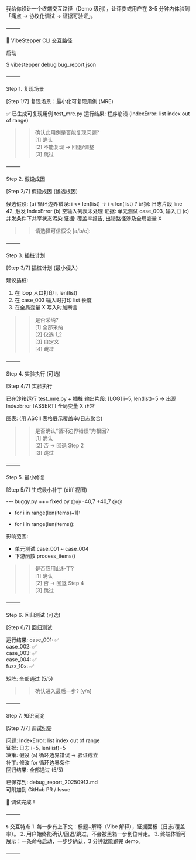 我给你设计一个终端交互路径（Demo 级别），让评委或用户在 3–5 分钟内体验到「痛点 → 协议化调试 → 证据可验证」。

⸻

🌈 VibeStepper CLI 交互路径

启动

$ vibestepper debug bug_report.json

⸻

Step 1. 复现场景

[Step 1/7] 复现场景：最小化可复现用例 (MRE)

✅ 已生成可复现用例 test_mre.py
运行结果: 程序崩溃 (IndexError: list index out of range)

> > 确认此用例是否能复现问题?  
> > [1] 确认  
> > [2] 不能复现 → 回退/调整  
> > [3] 跳过

⸻

Step 2. 假设成因

[Step 2/7] 假设成因 (候选根因)

候选假设:
(a) 循环边界错误: i <= len(list) → i < len(list) ?
证据: 日志片段 line 42, 触发 IndexError
(b) 空输入列表未处理
证据: 单元测试 case_003, 输入 []
(c) 并发条件下共享状态污染
证据: 覆盖率报告, 出错路径涉及全局变量 X

> > 请选择可信假设 [a/b/c]:

⸻

Step 3. 插桩计划

[Step 3/7] 插桩计划 (最小侵入)

建议插桩:

1. 在 loop 入口打印 i, len(list)
2. 在 case_003 输入时打印 list 长度
3. 在全局变量 X 写入时加断言

> > 是否采纳?  
> > [1] 全部采纳  
> > [2] 仅选 1,2  
> > [3] 自定义  
> > [4] 跳过

⸻

Step 4. 实验执行 (可选)

[Step 4/7] 实验执行

已在沙箱运行 test_mre.py + 插桩
输出片段:
[LOG] i=5, len(list)=5 → 出现 IndexError
[ASSERT] 全局变量 X 正常

图表: (用 ASCII 表格展示覆盖率/日志聚合)

> > 是否确认“循环边界错误”为根因?  
> > [1] 确认  
> > [2] 否 → 回退 Step 2  
> > [3] 跳过

⸻

Step 5. 最小修复

[Step 5/7] 生成最小补丁 (diff 视图)

--- buggy.py
+++ fixed.py
@@ -40,7 +40,7 @@

- for i in range(len(items)+1):

* for i in range(len(items)):

影响范围:

- 单元测试 case_001 ~ case_004
- 下游函数 process_items()

> > 是否应用此补丁?  
> > [1] 确认  
> > [2] 否 → 回退 Step 4  
> > [3] 跳过

⸻

Step 6. 回归测试 (可选)

[Step 6/7] 回归测试

运行结果:
case_001: ✅  
 case_002: ✅  
 case_003: ✅  
 case_004: ✅  
 fuzz_10x: ✅

矩阵: 全部通过 (5/5)

> > 确认进入最后一步? [y/n]

⸻

Step 7. 知识沉淀

[Step 7/7] 调试纪要

问题: IndexError: list index out of range  
证据: 日志 i=5, len(list)=5  
决策: 假设 (a) 循环边界错误 → 验证成立  
补丁: 修改 for 循环边界条件  
回归结果: 全部通过 (5/5)

已保存到: debug_report_20250913.md  
可附加到 GitHub PR / Issue

🎉 调试完成！

⸻

🌀 交互特点 1. 每一步有上下文：标题+解释（Vibe 解释），证据面板（日志/覆盖率）。 2. 用户始终能确认/回退/跳过，不会被黑箱一步到位带走。 3. 终端体验可展示：一条命令启动，一步步确认，3 分钟就能跑完 demo。

⸻
